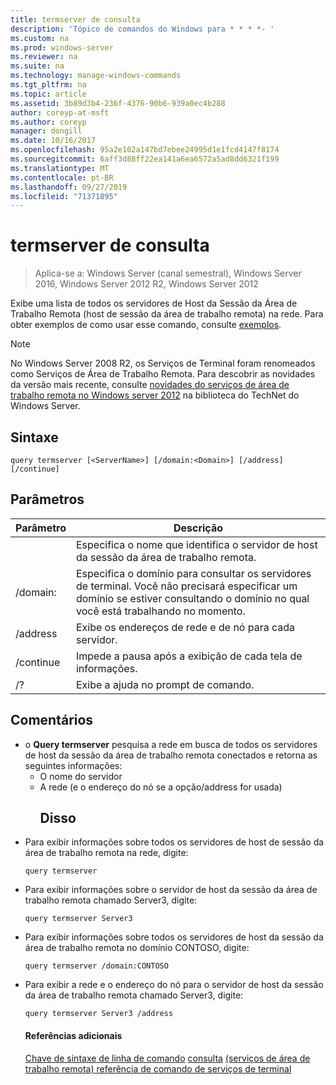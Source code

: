 ```yaml
---
title: termserver de consulta
description: 'Tópico de comandos do Windows para * * * *- '
ms.custom: na
ms.prod: windows-server
ms.reviewer: na
ms.suite: na
ms.technology: manage-windows-commands
ms.tgt_pltfrm: na
ms.topic: article
ms.assetid: 3b89d3b4-236f-4376-90b6-939a0ec4b288
author: coreyp-at-msft
ms.author: coreyp
manager: dongill
ms.date: 10/16/2017
ms.openlocfilehash: 95a2e102a147bd7ebee24995d1e1fcd4147f8174
ms.sourcegitcommit: 6aff3d88ff22ea141a6ea6572a5ad8dd6321f199
ms.translationtype: MT
ms.contentlocale: pt-BR
ms.lasthandoff: 09/27/2019
ms.locfileid: "71371895"
---
```

# <a name="query-termserver"></a>termserver de consulta

>Aplica-se a: Windows Server (canal semestral), Windows Server 2016, Windows Server 2012 R2, Windows Server 2012

Exibe uma lista de todos os servidores de Host da Sessão da Área de Trabalho Remota (host de sessão da área de trabalho remota) na rede.
Para obter exemplos de como usar esse comando, consulte [exemplos](#BKMK_examples).
> [!NOTE]
> No Windows Server 2008 R2, os Serviços de Terminal foram renomeados como Serviços de Área de Trabalho Remota. Para descobrir as novidades da versão mais recente, consulte [novidades do serviços de área de trabalho remota no Windows server 2012](https://technet.microsoft.com/library/hh831527) na biblioteca do TechNet do Windows Server.
> ## <a name="syntax"></a>Sintaxe
> ```
> query termserver [<ServerName>] [/domain:<Domain>] [/address] [/continue]
> ```
> ## <a name="parameters"></a>Parâmetros
> 
> |    Parâmetro     |                                                                        Descrição                                                                         |
> |------------------|------------------------------------------------------------------------------------------------------------------------------------------------------------|
> |   <ServerName>   |                                               Especifica o nome que identifica o servidor de host da sessão da área de trabalho remota.                                               |
> | /domain: <Domain> | Especifica o domínio para consultar os servidores de terminal. Você não precisará especificar um domínio se estiver consultando o domínio no qual você está trabalhando no momento. |
> |     /address     |                                                  Exibe os endereços de rede e de nó para cada servidor.                                                  |
> |    /continue     |                                              Impede a pausa após a exibição de cada tela de informações.                                               |
> |        /?        |                                                            Exibe a ajuda no prompt de comando.                                                            |
> 
> ## <a name="remarks"></a>Comentários
> - o **Query termserver** pesquisa a rede em busca de todos os servidores de host da sessão da área de trabalho remota conectados e retorna as seguintes informações:
>   - O nome do servidor
>   - A rede (e o endereço do nó se a opção/address for usada)
>     ## <a name="BKMK_examples"></a>Disso
> - Para exibir informações sobre todos os servidores de host de sessão da área de trabalho remota na rede, digite:
>   ```
>   query termserver
>   ```
> - Para exibir informações sobre o servidor de host da sessão da área de trabalho remota chamado Server3, digite:
>   ```
>   query termserver Server3
>   ```
> - Para exibir informações sobre todos os servidores de host da sessão da área de trabalho remota no domínio CONTOSO, digite:
>   ```
>   query termserver /domain:CONTOSO
>   ```
> - Para exibir a rede e o endereço do nó para o servidor de host da sessão da área de trabalho remota chamado Server3, digite:
>   ```
>   query termserver Server3 /address
>   ```
>   #### <a name="additional-references"></a>Referências adicionais
>   [Chave de sintaxe de linha de comando](command-line-syntax-key.md)
>   [consulta](query.md)
>   [ &#40;serviços de área de trabalho remota&#41; referência de comando de serviços de terminal](remote-desktop-services-terminal-services-command-reference.md)
